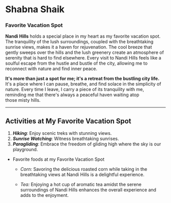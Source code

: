 # Shabna Shaik
### Favorite Vacation Spot

**Nandi Hills** holds a special place in my heart as my favorite vacation spot. The tranquility of the lush surroundings, coupled with the breathtaking sunrise views, makes it a haven for rejuvenation. The cool breeze that gently sweeps over the hills and the lush greenery create an atmosphere of serenity that is hard to find elsewhere. Every visit to Nandi Hills feels like a soulful escape from the hustle and bustle of the city, allowing me to reconnect with nature and find inner peace.

**It's more than just a spot for me; it's a retreat from the bustling city life.** It's a place where I can pause, breathe, and find solace in the simplicity of nature. Every time I leave, I carry a piece of its tranquility with me, reminding me that there's always a peaceful haven waiting atop those misty hills.

------------------------------------------------------------------

## Activities at My Favorite Vacation Spot

1. ***Hiking***: Enjoy scenic treks with stunning views.
2. ***Sunrise Watching***: Witness breathtaking sunrises.
3. ***Paragliding***: Embrace the freedom of gliding high where the sky is our playground.
- Favorite foods at my Favorite Vacation Spot
    - *Corn:* Savoring the delicious roasted corn while taking in the breathtaking views at Nandi Hills is a delightful experience.

    - *Tea:* Enjoying a hot cup of aromatic tea amidst the serene surroundings of Nandi Hills enhances the overall experience and adds to the enjoyment.
